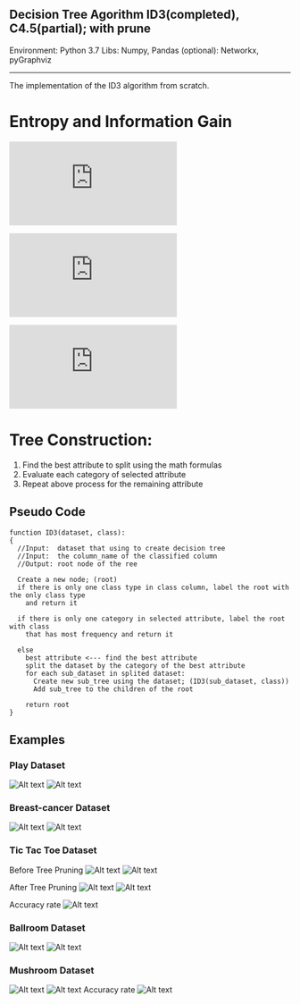 ## Decision Tree Agorithm ID3(completed), C4.5(partial); with prune

Environment: Python 3.7
Libs: Numpy, Pandas
(optional): Networkx, pyGraphviz

---
The implementation of the ID3 algorithm from scratch.

# Entropy and Information Gain

![Information Gain](https://latex.codecogs.com/gif.latex?Gain%28T%2C%20X%29%20%3D%20Entorpy%28T%29%20-%20Entropy%28T%2C%20X%29)

![Entropy](https://latex.codecogs.com/gif.latex?Entropy%28X%29%20%3D%20%5Csum%20-p_i%5C%3Blog_2%5C%3Bp_i)

![Entropy](https://latex.codecogs.com/gif.latex?Entropy%28T%2C%20X%29%20%3D%20%5Csum%20P%28c%29E%28c%29)

# Tree Construction:
1. Find the best attribute to split using the math formulas
2. Evaluate each category of selected attribute
3. Repeat above process for the remaining attribute

## Pseudo Code
```
function ID3(dataset, class):
{
  //Input:  dataset that using to create decision tree
  //Input:  the column_name of the classified column
  //Output: root node of the ree
  
  Create a new node; (root)
  if there is only one class type in class column, label the root with the only class type
    and return it
    
  if there is only one category in selected attribute, label the root with class
    that has most frequency and return it
    
  else
    best attribute <--- find the best attribute
    split the dataset by the category of the best attribute
    for each sub_dataset in splited dataset:
      Create new sub_tree using the dataset; (ID3(sub_dataset, class))
      Add sub_tree to the children of the root
      
    return root
}
```

## Examples
### Play Dataset
![Alt text](./src/example_0/id3_numerical.png?raw=true "ID3 Numerical Output")
![Alt text](./src/example_0/c45.png?raw=true "C4.5 Output")

### Breast-cancer Dataset
![Alt text](./src/example_1/id3.png?raw=true "ID3 Output")
![Alt text](./src/example_1/c45.png?raw=true "C4.5 Output")

### Tic Tac Toe Dataset
Before Tree Pruning
![Alt text](./src/example_2/id3_before_purne.png?raw=true "ID3 Output")
![Alt text](./src/example_2/c45_before_prune.png?raw=true "C4.5 Output")

After Tree Pruning
![Alt text](./src/example_2/id3.png?raw=true "ID3 Output")
![Alt text](./src/example_2/c45.png?raw=true "C4.5 Output")

Accuracy rate
![Alt text](./src/example_2/accuracy_rate.png?raw=true "Accuracy Rate")


### Ballroom Dataset
![Alt text](./src/example_3/id3.png?raw=true "ID3 Output")
![Alt text](./src/example_3/c45.png?raw=true "C4.5 Output")


### Mushroom Dataset
![Alt text](./src/example_4/id3.png?raw=true "ID3 Output")
![Alt text](./src/example_4/c45.png?raw=true "C4.5 Output")
Accuracy rate
![Alt text](./src/example_4/accuracy_rate.png?raw=true "Accuracy Rate")









